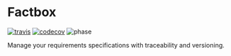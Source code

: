 # Factbox
[![travis](https://travis-ci.org/factbox/factbox.svg?branch=master)](https://travis-ci.org/factbox/factbox)
[![codecov](https://codecov.io/gh/factbox/factbox/branch/master/graph/badge.svg)](https://codecov.io/gh/factbox/factbox)
![phase](https://img.shields.io/badge/status-beta-28a745.svg)

Manage your requirements specifications with traceability and versioning.
